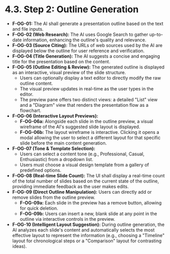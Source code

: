 # 4.3. Step 2: Outline Generation

*   **F-OG-01:** The AI shall generate a presentation outline based on the text and file inputs.
*   **F-OG-02 (Web Research):** The AI uses Google Search to gather up-to-date information, enhancing the outline's quality and relevance.
*   **F-OG-03 (Source Citing):** The URLs of web sources used by the AI are displayed below the outline for user reference and verification.
*   **F-OG-04 (Title Generation):** The AI suggests a concise and engaging title for the presentation based on the content.
*   **F-OG-05 (Outline Editing & Review):** The generated outline is displayed as an interactive, visual preview of the slide structure.
    *   Users can optionally display a text editor to directly modify the raw outline content.
    *   The visual preview updates in real-time as the user types in the editor.
    *   The preview pane offers two distinct views: a detailed "List" view and a "Diagram" view that renders the presentation flow as a flowchart.
*   **F-OG-06 (Interactive Layout Previews):**
    *   **F-OG-06a:** Alongside each slide in the outline preview, a visual wireframe of the AI's suggested slide layout is displayed.
    *   **F-OG-06b:** The layout wireframe is interactive. Clicking it opens a modal allowing the user to select a different layout for that specific slide before the main content generation.
*   **F-OG-07 (Tone & Template Selection):**
    *   Users can select a content tone (e.g., Professional, Casual, Enthusiastic) from a dropdown list.
    *   Users must choose a visual design template from a gallery of predefined options.
*   **F-OG-08 (Real-time Slide Count):** The UI shall display a real-time count of the total number of slides based on the current state of the outline, providing immediate feedback as the user makes edits.
*   **F-OG-09 (Direct Outline Manipulation):** Users can directly add or remove slides from the outline preview.
    *   **F-OG-09a:** Each slide in the preview has a remove button, allowing for quick deletion.
    *   **F-OG-09b:** Users can insert a new, blank slide at any point in the outline via interactive controls in the preview.
*   **F-OG-10 (Intelligent Layout Suggestion):** During outline generation, the AI analyzes each slide's content and automatically selects the most effective layout to represent the information (e.g., choosing a "Timeline" layout for chronological steps or a "Comparison" layout for contrasting ideas).
